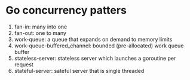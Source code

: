 # Go concurrency patters

1. fan-in: many into one
1. fan-out: one to many
1. work-queue: a queue that expands on demand to memory limits
1. work-queue-buffered_channel: bounded (pre-allocated) work queue buffer
1. stateless-server: stateless server which launches a goroutine per request
1. stateful-server: sateful server that is single threaded
